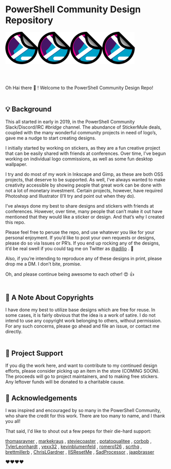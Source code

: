 # PowerShell Community Design Repository

<p>
<img src="logo.png" width="20%"><img src="logo.png" width="20%"><img src="logo.png" width="20%"><img src="logo.png" width="20%">
</p>
<br><br>

Oh Hai there :wave: ! Welcome to the PowerShell Community Design Repo!
<br><br>

## :bulb: Background

This all started in early in 2019, in the PowerShell Community Slack/Discord/IRC _#bridge_ channel. The abundance of StickerMule deals, coupled with the many wonderful community projects in need of logo’s, gave me a nudge to start creating designs.

I initially started by working on stickers, as they are a fun creative project that can be easily shared with friends at conferences. Over time, I’ve begun working on individual logo commissions, as well as some fun desktop wallpaper.

I try and do most of my work in Inkscape and Gimp, as these are both OSS projects, that deserve to be supported. As well, I’ve always wanted to make creativity accessible by showing people that great work can be done with not a lot of monetary investment. Certain projects, however, have required Photoshop and Illustrator (I’ll try and point out when they do).

I’ve always done my best to share designs and stickers with friends at conferences. However, over time, many people that can’t make it out have mentioned that they would like a sticker or design. And that’s why I created this repo.

Please feel free to peruse the repo, and use whatever you like for your personal enjoyment. If you’d like to post your own requests or designs, please do so via Issues or PR’s. If you end up rocking any of the designs, it’d be real swell if you could tag me on Twitter as [@adilio](https://twitter.com/adilio) . :100:

Also, if you’re intending to reproduce any of these designs in print, please drop me a DM. I don’t bite, promise.

Oh, and please continue being awesome to each other! :heart_eyes: :thumbsup:
<br><br>

## :see_no_evil: A Note About Copyrights

I have done my best to utilize base designs which are free for reuse. In some cases, it is fairly obvious that the idea is a work of satire. I do not intend to use any copyright work belonging to others, without permission. For any such concerns, please go ahead and file an issue, or contact me directly.
<br><br>

## :pray: Project Support

If you dig the work here, and want to contribute to my continued design efforts, please consider picking up an item in the store (COMING SOON). The proceeds will go to project maintainers, and to making free stickers. Any leftover funds will be donated to a charitable cause.

## :raised_hands: Acknowledgements

I was inspired and encouraged by so many in the PowerShell Community, who share the credit for this work. There are too many to name, and I thank you all!

That said, I'd like to shout out a few peeps for their die-hard support:

[thomasrayner](https://github.com/thomasrayner) , [markekraus](https://github.com/markekraus) , [steviecoaster](https://github.com/steviecoaster) , [potatoqualitee](https://github.com/potatoqualitee) , [corbob](https://github.com/corbob) , [TylerLeonhardt](https://github.com/TylerLeonhardt) , [vexx32](https://github.com/vexx32) , [kevinblumenfeld](https://github.com/kevinblumenfeld) , [romero126](https://github.com/romero126) , [scrthq](https://github.com/scrthq) , [brettmillerb](https://github.com/brettmillerb) , [ChrisLGardner](https://github.com/ChrisLGardner) , [IISResetMe](https://github.com/IISResetMe) , [SadProcessor](https://github.com/SadProcessor) , [jaapbrasser](https://github.com/jaapbrasser)

:heart::heart::heart::heart: